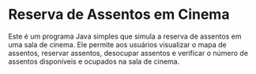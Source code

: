 # Reserva de Assentos em Cinema

Este é um programa Java simples que simula a reserva de assentos em uma sala de cinema. Ele permite aos usuários visualizar o mapa de assentos, reservar assentos, desocupar assentos e verificar o número de assentos disponíveis e ocupados na sala de cinema.
